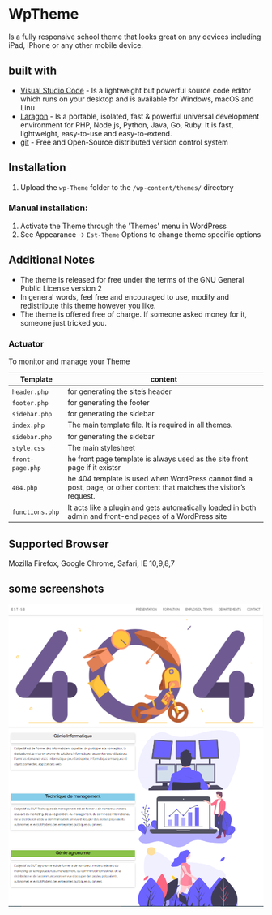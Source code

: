 # WpTheme
Is a fully responsive school theme that looks great on any devices including iPad, iPhone or any other mobile device.
## built with 

* [Visual Studio Code](https://code.visualstudio.com/) -  Is a lightweight but powerful source code editor which runs on your desktop and is available for Windows, macOS and Linu
* [Laragon](https://laragon.org/) - Is a portable, isolated, fast & powerful universal development environment for PHP, Node.js, Python, Java, Go, Ruby. It is fast, lightweight, easy-to-use and easy-to-extend.
* 	[git](https://git-scm.com/) - Free and Open-Source distributed version control system 

## Installation 
1. Upload the `wp-Theme` folder to the `/wp-content/themes/` directory
### Manual installation:
1. Activate the Theme through the 'Themes' menu in WordPress
2. See Appearance -> `Est-Theme` Options to change theme specific options

## Additional Notes
* The theme is released for free under the terms of the GNU General Public License version 2
* In general words, feel free and encouraged to use, modify and redistribute this theme however you like.
* The theme is offered free of charge. If someone asked money for it, someone just tricked you.
### Actuator

To monitor and manage your Theme

|  Template |  content |
|----------|--------------|
|`header.php `  				| for generating the site’s header |
|`footer.php`           | for generating the footer |
|`sidebar.php`    	    | for generating the sidebar |
|`index.php`            | The main template file. It is required in all themes. |
|`sidebar.php`    	    | for generating the sidebar |
|`style.css`    	      | The main stylesheet |
|`front-page.php`    	  | he front page template is always used as the site front page if it existsr |
|`404.php`    	         | he 404 template is used when WordPress cannot find a post, page, or other content that matches the visitor’s request. |
|`functions.php`    	    | It acts like a plugin and gets automatically loaded in both admin and front-end pages of a WordPress site |


## Supported Browser
Mozilla Firefox, Google Chrome, Safari, IE 10,9,8,7

## some screenshots
 
<img width="641" src="https://raw.githubusercontent.com/Xdamg/WpTheme/master/image.png">

<img width="641" src="https://raw.githubusercontent.com/Xdamg/WpTheme/master/looo.PNG">
